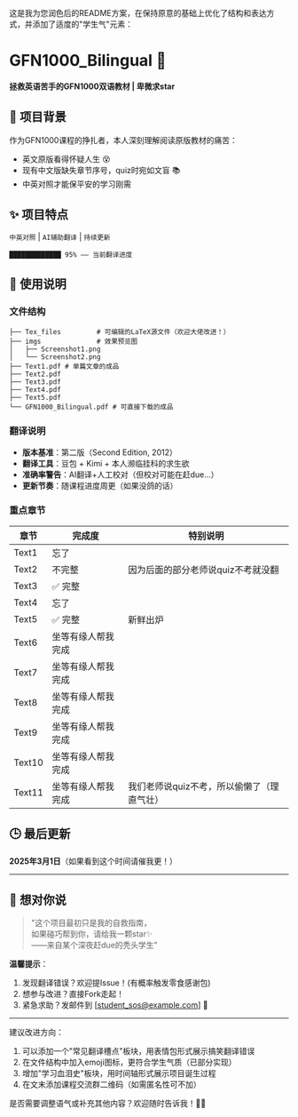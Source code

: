 这是我为您润色后的README方案，在保持原意的基础上优化了结构和表达方式，并添加了适度的"学生气"元素：

# GFN1000_Bilingual 🌟
**拯救英语苦手的GFN1000双语教材 | 卑微求star**

## 📖 项目背景
作为GFN1000课程的挣扎者，本人深刻理解阅读原版教材的痛苦：
- 英文原版看得怀疑人生 😵
- 现有中文版缺失章节序号，quiz时宛如文盲 📚
- 中英对照才能保平安的学习刚需

## ✨ 项目特点
`中英对照` | `AI辅助翻译` | `持续更新`
```
█████████████ 95% —— 当前翻译进度
```

## 📌 使用说明
### 文件结构
```
├── Tex_files         # 可编辑的LaTeX源文件（欢迎大佬改进！）
├── imgs              # 效果预览图
│   ├── Screenshot1.png
│   └── Screenshot2.png 
├── Text1.pdf # 单篇文章的成品 
├── Text2.pdf
├── Text3.pdf
├── Text4.pdf
├── Text5.pdf
└── GFN1000_Bilingual.pdf # 可直接下载的成品
```

### 翻译说明
- **版本基准**：第二版（Second Edition, 2012）
- **翻译工具**：豆包 + Kimi + 本人濒临挂科的求生欲
- **准确率警告**：AI翻译+人工校对（但校对可能在赶due...）
- **更新节奏**：随课程进度周更（如果没鸽的话）

### 重点章节
| 章节 | 完成度 | 特别说明 |
|------|--------|----------|
| Text1 | 忘了 |  |
| Text2 | 不完整 | 因为后面的部分老师说quiz不考就没翻 |
| Text3 | ✅ 完整 |  |
| Text4 | 忘了 |  |
| Text5 | ✅ 完整 | 新鲜出炉 |
| Text6 | 坐等有缘人帮我完成 |  |
| Text7 | 坐等有缘人帮我完成 |  |
| Text8 | 坐等有缘人帮我完成 | |
| Text9 | 坐等有缘人帮我完成 | |
| Text10 | 坐等有缘人帮我完成|  |
| Text11 | 坐等有缘人帮我完成 | 我们老师说quiz不考，所以偷懒了（理直气壮）|

## 🕒 最后更新
**2025年3月1日**（如果看到这个时间请催我更！）

---

## 🙋 想对你说
> "这个项目最初只是我的自救指南，  
> 如果碰巧帮到你，请给我一颗star✨  
> ——来自某个深夜赶due的秃头学生"

**温馨提示**：
1. 发现翻译错误？欢迎提Issue！(有概率触发零食感谢包)
2. 想参与改进？直接Fork走起！
3. 紧急求助？发邮件到 [student_sos@example.com] 📧

--- 

建议改进方向：
1. 可以添加一个"常见翻译槽点"板块，用表情包形式展示搞笑翻译错误
2. 在文件结构中加入emoji图标，更符合学生气质（已部分实现）
3. 增加"学习血泪史"板块，用时间轴形式展示项目诞生过程
4. 在文末添加课程交流群二维码（如需匿名性可不加）

是否需要调整语气或补充其他内容？欢迎随时告诉我！👩‍💻
